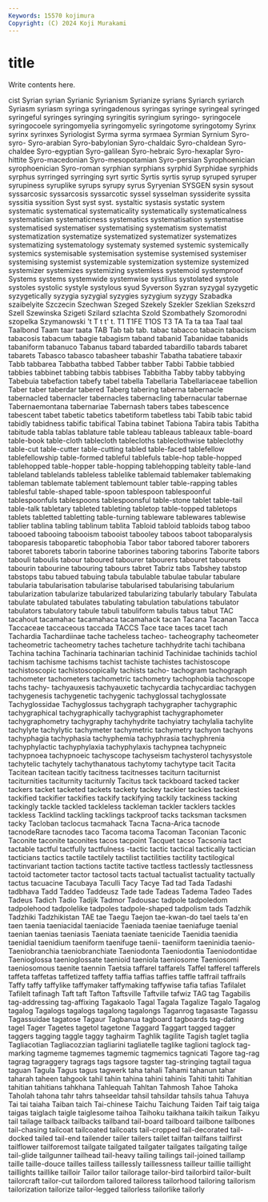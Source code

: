 ```yaml
---
Keywords: 15570 kojimura
Copyright: (C) 2024 Koji Murakami
---
```


# title

Write contents here.



cist Syrian syrian Syrianic Syrianism Syrianize syrians Syriarch syriarch Syriasm
syriasm syringa syringadenous syringas syringe syringeal syringed syringeful syringes syringing
syringitis syringium syringo- syringocele syringocoele syringomyelia syringomyelic syringotome syringotomy Syrinx
syrinx syrinxes Syriologist Syrma syrma syrmaea Syrmian Syrnium Syro- syro-
Syro-arabian Syro-babylonian Syro-chaldaic Syro-chaldean Syro-chaldee Syro-egyptian Syro-galilean Syro-hebraic Syro-hexaplar Syro-hittite
Syro-macedonian Syro-mesopotamian Syro-persian Syrophoenician syrophoenician Syro-roman syrphian syrphians syrphid Syrphidae
syrphids syrphus syrringed syrringing syrt syrtic Syrtis syrtis syrup syruped
syruper syrupiness syruplike syrups syrupy syrus Syryenian SYSGEN sysin sysout
syssarcosic syssarcosis syssarcotic syssel sysselman syssiderite syssita syssitia syssition Syst
syst syst. systaltic systasis systatic system systematic systematical systematicality systematically
systematicalness systematician systematicness systematics systematisation systematise systematised systematiser systematising systematism
systematist systematization systematize systematized systematizer systematizes systematizing systematology systematy systemed
systemic systemically systemics systemisable systemisation systemise systemised systemiser systemising systemist
systemizable systemization systemize systemized systemizer systemizes systemizing systemless systemoid systemproof
Systems systems systemwide systemwise systilius systolated systole systoles systolic systyle
systylous syud Syverson Syzran syzygal syzygetic syzygetically syzygia syzygial syzygies
syzygium syzygy Szabadka szaibelyite Szczecin Szechwan Szeged Szekely Szekler Szeklian
Szekszrd Szell Szewinska Szigeti Szilard szlachta Szold Szombathely Szomorodni szopelka
Szymanowski 't T t t' t. T1 T1FE T1OS T3
TA Ta ta taa Taal taal Taalbond Taam taar taata
TAB Tab tab tab. tabac tabacco tabacin tabacism tabacosis tabacum
tabagie tabagism taband tabanid Tabanidae tabanids tabaniform tabanuco Tabanus tabard
tabarded tabardillo tabards tabaret tabarets Tabasco tabasco tabasheer tabashir Tabatha
tabatiere tabaxir Tabb tabbarea Tabbatha tabbed Tabber tabber Tabbi Tabbie
tabbied tabbies tabbinet tabbing tabbis tabbises Tabbitha Tabby tabby tabbying
Tabebuia tabefaction tabefy tabel tabella Tabellaria Tabellariaceae tabellion Taber taber
taberdar tabered Taberg tabering taberna tabernacle tabernacled tabernacler tabernacles tabernacling
tabernacular tabernae Tabernaemontana tabernariae Tabernash tabers tabes tabescence tabescent tabet
tabetic tabetics tabetiform tabetless tabi Tabib tabic tabid tabidly tabidness
tabific tabifical Tabina tabinet Tabiona Tabira tabis Tabitha tabitude tabla
tablas tablature table tableau tableaus tableaux table-board table-book table-cloth tablecloth
tablecloths tableclothwise tableclothy table-cut table-cutter table-cutting tabled table-faced tablefellow tablefellowship
table-formed tableful tablefuls table-hop table-hopped tablehopped table-hopper table-hopping tablehopping tableity
table-land tableland tablelands tableless tablelike tablemaid tablemaker tablemaking tableman tablemate
tablement tablemount tabler table-rapping tables tablesful table-shaped table-spoon tablespoon tablespoonful
tablespoonfuls tablespoons tablespoonsful table-stone tablet table-tail table-talk tabletary tableted tableting
tabletop table-topped tabletops tablets tabletted tabletting table-turning tableware tablewares tablewise
tablier tablina tabling tablinum tablita Tabloid tabloid tabloids tabog taboo
tabooed tabooing tabooism tabooist tabooley taboos taboot taboparalysis taboparesis taboparetic
tabophobia Tabor tabor tabored taborer taborers taboret taborets taborin taborine
taborines taboring taborins Taborite tabors tabouli taboulis tabour taboured tabourer
tabourers tabouret tabourets tabourin tabourine tabouring tabours tabret Tabriz tabs
Tabshey tabstop tabstops tabu tabued tabuing tabula tabulable tabulae tabular
tabulare tabularia tabularisation tabularise tabularised tabularising tabularium tabularization tabularize tabularized
tabularizing tabularly tabulary Tabulata tabulate tabulated tabulates tabulating tabulation tabulations
tabulator tabulators tabulatory tabule tabuli tabuliform tabulis tabus tabut TAC
tacahout tacamahac tacamahaca tacamahack tacan Tacana Tacanan Tacca Taccaceae taccaceous
taccada TACCS Tace tace taces tacet tach Tachardia Tachardiinae tache
tacheless tacheo- tacheography tacheometer tacheometric tacheometry taches tacheture tachhydrite tachi
tachibana Tachina tachina Tachinaria tachinarian tachinid Tachinidae tachinids tachiol tachism
tachisme tachisms tachist tachiste tachistes tachistoscope tachistoscopic tachistoscopically tachists tacho-
tachogram tachograph tachometer tachometers tachometric tachometry tachophobia tachoscope tachs tachy-
tachyauxesis tachyauxetic tachycardia tachycardiac tachygen tachygenesis tachygenetic tachygenic tachyglossal tachyglossate
Tachyglossidae Tachyglossus tachygraph tachygrapher tachygraphic tachygraphical tachygraphically tachygraphist tachygraphometer tachygraphometry
tachygraphy tachyhydrite tachyiatry tachylalia tachylite tachylyte tachylytic tachymeter tachymetric tachymetry
tachyon tachyons tachyphagia tachyphasia tachyphemia tachyphrasia tachyphrenia tachyphylactic tachyphylaxia tachyphylaxis
tachypnea tachypneic tachypnoea tachypnoeic tachyscope tachyseism tachysterol tachysystole tachytelic tachytely
tachythanatous tachytomy tachytype tacit Tacita Tacitean tacitean tacitly tacitness tacitnesses
taciturn taciturnist taciturnities taciturnity taciturnly Tacitus tack tackboard tacked tacker
tackers tacket tacketed tackets tackety tackey tackier tackies tackiest tackified
tackifier tackifies tackify tackifying tackily tackiness tacking tackingly tackle tackled
tackleless tackleman tackler tacklers tackles tackless Tacklind tackling tacklings tackproof
tacks tacksman tacksmen tacky Tacloban taclocus tacmahack Tacna Tacna-Arica tacnode
tacnodeRare tacnodes taco Tacoma tacoma Tacoman Taconian Taconic Taconite taconite
taconites tacos tacpoint Tacquet tacso Tacsonia tact tactable tactful tactfully
tactfulness -tactic tactic tactical tactically tactician tacticians tactics tactile tactilely
tactilist tactilities tactility tactilogical tactinvariant taction tactions tactite tactive tactless
tactlessly tactlessness tactoid tactometer tactor tactosol tacts tactual tactualist tactuality
tactually tactus tacuacine Tacubaya Taculli Tacy Tacye Tad tad Tada
Tadashi tadbhava Tadd Taddeo Taddeusz Tade tade Tadeas Tadema Tadeo
Tades Tadeus Tadich Tadio Tadjik Tadmor Tadousac tadpole tadpoledom tadpolehood
tadpolelike tadpoles tadpole-shaped tadpolism tads Tadzhik Tadzhiki Tadzhikistan TAE tae
Taegu Taejon tae-kwan-do tael taels ta'en taen taenia taeniacidal taeniacide
Taeniada taeniae taeniafuge taenial taenian taenias taeniasis Taeniata taeniate taenicide
Taenidia taenidia taenidial taenidium taeniform taenifuge taenii- taeniiform taeninidia taenio-
Taeniobranchia taeniobranchiate Taeniodonta Taeniodontia Taeniodontidae Taenioglossa taenioglossate taenioid taeniola taeniosome
Taeniosomi taeniosomous taenite taennin Taetsia taffarel taffarels Taffel tafferel tafferels
taffeta taffetas taffetized taffety taffia taffias taffies taffle taffrail taffrails
Taffy taffy taffylike taffymaker taffymaking taffywise tafia tafias Tafilalet Tafilelt
tafinagh Taft taft Tafton Taftsville Taftville tafwiz TAG tag Tagabilis
tag-addressing tag-affixing Tagakaolo Tagal Tagala Tagalize Tagalo Tagalog tagalog Tagalogs
tagalogs tagalong tagalongs Taganrog tagasaste Tagassu Tagassuidae tagatose Tagaur Tagbanua
tagboard tagboards tag-dating tagel Tager Tagetes tagetol tagetone Taggard Taggart
tagged tagger taggers tagging taggle taggy taghairm Taghlik tagilite Tagish
taglet taglia Tagliacotian Tagliacozzian tagliarini tagliatelle taglike taglioni taglock tag-marking
tagmeme tagmemes tagmemic tagmemics tagnicati Tagore tag-rag tagrag tagraggery tagrags
tags tagsore tagster tag-stringing tagtail tagua taguan Tagula Tagus tagus
tagwerk taha tahali Tahami tahanun tahar taharah taheen tahgook tahil
tahin tahina tahini tahinis Tahiti tahiti Tahitian tahitian tahitians tahkhana
Tahlequah Tahltan Tahmosh Tahoe Tahoka Taholah tahona tahr tahrs tahseeldar
tahsil tahsildar tahsils tahua Tahuya Tai tai taiaha Taiban taich
Tai-chinese Taichu Taichung Taiden Taif taig taiga taigas taiglach taigle
taiglesome taihoa Taihoku taikhana taikih taikun Taikyu tail tailage tailback
tailbacks tailband tail-board tailboard tailbone tailbones tail-chasing tailcoat tailcoated tailcoats
tail-cropped tail-decorated tail-docked tailed tail-end tailender tailer tailers tailet tailfan
tailfans tailfirst tailflower tailforemost tailgate tailgated tailgater tailgates tailgating tailge
tail-glide tailgunner tailhead tail-heavy tailing tailings tail-joined taillamp taille taille-douce
tailles tailless taillessly taillessness tailleur taillie taillight taillights taillike tailloir
Tailor tailor tailorage tailor-bird tailorbird tailor-built tailorcraft tailor-cut tailordom tailored
tailoress tailorhood tailoring tailorism tailorization tailorize tailor-legged tailorless tailorlike tailorly

